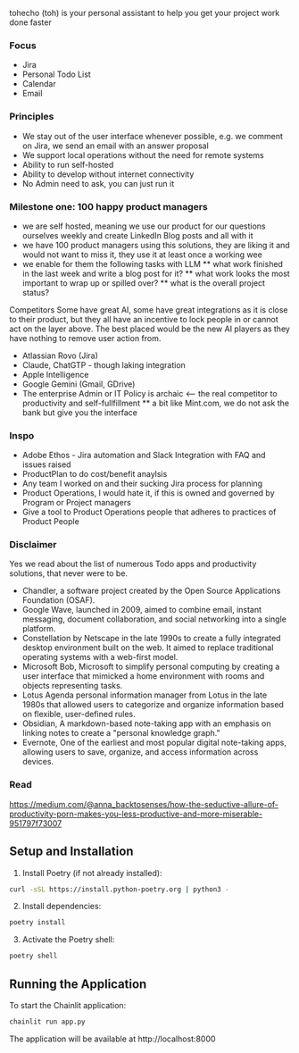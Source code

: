 tohecho (toh) is your personal assistant to help you get your project work done faster

### Focus
* Jira
* Personal Todo List
* Calendar
* Email

### Principles
* We stay out of the user interface whenever possible, e.g. we comment on Jira, we send an email with an answer proposal
* We support local operations without the need for remote systems
* Ability to run self-hosted
* Ability to develop without internet connectivity
* No Admin need to ask, you can just run it


### Milestone one: 100 happy product managers
* we are self hosted, meaning we use our product for our questions ourselves weekly and create LinkedIn Blog posts and all with it
* we have 100 product managers using this solutions, they are liking it and would not want to miss it, they use it at least once a working wee
* we enable for them the following tasks with LLM
** what work finished in the last week and write a blog post for it?
** what work looks the most important to wrap up or spilled over?
** what is the overall project status?

Competitors
Some have great AI, some have great integrations as it is close to their product, but they all have an incentive to lock people in or cannot act on the layer above. The best placed would be the new AI players as they have nothing to remove user action from.

* Atlassian Rovo (Jira)
* Claude, ChatGTP - though laking integration
* Apple Intelligence
* Google Gemini (Gmail, GDrive)
* The enterprise Admin or IT Policy is archaic <-- the real competitor to productivity and self-fullfillment
** a bit like Mint.com, we do not ask the bank but give you the interface

### Inspo
* Adobe Ethos - Jira automation and Slack Integration with FAQ and issues raised
* ProductPlan to do cost/benefit anaylsis
* Any team I worked on and their sucking Jira process for planning
* Product Operations, I would hate it, if this is owned and governed by Program or Project managers
* Give a tool to Product Operations people that adheres to practices of Product People


### Disclaimer
Yes we read about the list of numerous Todo apps and productivity solutions, that never were to be.

* Chandler, a software project created by the Open Source Applications Foundation (OSAF).
* Google Wave, launched in 2009, aimed to combine email, instant messaging, document collaboration, and social networking into a single platform.
* Constellation by Netscape in the late 1990s to create a fully integrated desktop environment built on the web. It aimed to replace traditional operating systems with a web-first model.
* Microsoft Bob, Microsoft to simplify personal computing by creating a user interface that mimicked a home environment with rooms and objects representing tasks.
* Lotus Agenda personal information manager from Lotus in the late 1980s that allowed users to categorize and organize information based on flexible, user-defined rules.
* Obsidian, A markdown-based note-taking app with an emphasis on linking notes to create a "personal knowledge graph."
* Evernote, One of the earliest and most popular digital note-taking apps, allowing users to save, organize, and access information across devices.

### Read
https://medium.com/@anna_backtosenses/how-the-seductive-allure-of-productivity-porn-makes-you-less-productive-and-more-miserable-951797f73007

## Setup and Installation

1. Install Poetry (if not already installed):
```bash
curl -sSL https://install.python-poetry.org | python3 -
```

2. Install dependencies:
```bash
poetry install
```

3. Activate the Poetry shell:
```bash
poetry shell
```

## Running the Application

To start the Chainlit application:

```bash
chainlit run app.py
```

The application will be available at http://localhost:8000
